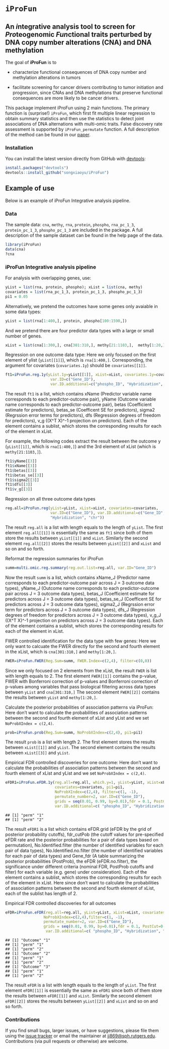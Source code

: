 
<!-- README.md is generated from README.Rmd. Please edit that file -->

# `iProFun`

## An *i*ntegrative analysis tool to screen for *Pro*teogenomic *Fun*ctional traits perturbed by DNA copy number alterations (CNA) and DNA methylation

The goal of **iProFun** is to

-   characterize functional consequences of DNA copy number and
    methylation alterations in tumors

-   facilitate screening for cancer drivers contributing to tumor
    initiation and progression, since CNAs and DNA methylations that
    preserve functional consequences are more likely to be cancer
    drivers.

This package implement iProFun using 2 main functions. The primary
function is (surprise!) `iProFun`, which first fit multiple linear
regression to obtain summary statistics and then use the statistics to
detect joint associations of DNA alternations with multi-omic traits.
False discovery rate assessment is supported by `iProFun_permutate`
function. A full description of the method can be found in our
[paper](https://www.mcponline.org/content/early/2019/06/21/mcp.RA118.001220).

### Installation

You can install the latest version directly from GitHub with
[devtools](https://github.com/hadley/devtools):

``` r
install.packages("devtools")
devtools::install_github("songxiaoyu/iProFun")
```

<!-- * the most recent officially-released version from CRAN with -->
<!--     ```R -->
<!--     install.packages("iProFun") -->
<!--     ```` -->
<!-- * the latest development version from GitHub with -->
<!--     ```R -->
<!--     install.packages("devtools") -->
<!--     devtools::install_github("xiaoyu/Rpackage/iProFun") -->
<!--     ```` -->

## Example of use

Below is an example of iProFun Integrative analysis pipeline.

### Data

The sample data: `cna`, `methy`, `rna`, `protein`, `phospho`,
`rna_pc_1_3`, `protein_pc_1_3`, `phospho_pc_1_3` are included in the
package. A full description of the sample dataset can be found in the
help page of the data.

``` r
library(iProFun)
data(cna)
?cna
```

### iProFun Integrative analysis pipeline

For analysis with overlapping genes, use:

``` r
yList = list(rna, protein, phospho); xList = list(cna, methy)
covariates = list(rna_pc_1_3, protein_pc_1_3, phospho_pc_1_3)
pi1 = 0.05
```

Alternatively, we pretend the outcomes have some genes only avaiable in
some data types:

``` r
yList = list(rna[1:400,], protein, phospho[100:1590,])
```

And we pretend there are four predictor data types with a large or small
number of genes.

``` r
xList = list(cna[1:300,], cna[301:310,], methy[21:1103,],  methy[1:20,])
```

Regression on one outcome data type: Here we only focused on the first
element of ylist (`yList[[1]]`), which is `rna[1:400,]`. Corresponding,
the argument for covariates (`covariates.1y`) should be
`covariates[[1]]`.

``` r
ft1=iProFun.reg.1y(yList.1y=yList[[1]], xList=xList, covariates.1y=covariates[[1]],
                    var.ID=c("Gene_ID"),
                    var.ID.additional=c("phospho_ID", "Hybridization", "chr"))
```

The result `ft1` is a list, which contains xName (Predictor variable
name corresponds to each predictor-outcome pair), yName (Outcome
variable name corresponds to each predictor-outcome pair), betas
(Coefficient estimate for predictors), betas\_se (Coefficent SE for
predictors), sigma2 (Regrssion error terms for predictors), dfs
(Regression degrees of freedom for predictors), v\_g ((X^T X)^-1
projection on predictors). Each of the element contains a sublist, which
stores the corresponding results for each of the element in xList.

For example, the following codes extract the result between the outcome
y (`yList[[1]]`, which is `rna[1:400,]`) and the 3rd element of xList
(which is `methy[21:1103,]`).

``` r
ft1$yName[[3]]
ft1$xName[[3]]
ft1$betas[[3]]
ft1$betas_se[[3]]
ft1$sigma2[[3]]
ft1$dfs[[3]]
ft1$v_g[[3]]
```

Regression on all three outcome data types

``` r
reg.all=iProFun.reg(yList=yList, xList=xList, covariates=covariates,
                    var.ID=c("Gene_ID"), var.ID.additional=c("Gene_ID", "phospho_ID",
                    "Hybridization", "chr"))
```

The result `reg.all` is a list with length equals to the length of
`yList`. The first element `reg.all[[1]]` is essentially the same as
`ft1` since both of them store the results between `yList[[1]]` and
`xList`. Similarly the second element `reg.all[[2]]` stores the results
between `yList[[2]]` and `xList` and so on and so forth.

Reformat the regression summaries for iProFun

``` r
summ=multi.omic.reg.summary(reg.out.list=reg.all, var.ID="Gene_ID")
```

Now the result `summ` is a list, which contains xName\_J (Predictor name
corresponds to each predictor-outcome pair across J = 3 outcome data
types), yName\_J (Outcome name corresponds to each predictor-outcome
pair across J = 3 outcome data types), betas\_J (Coefficient estimate
for predictors across J = 3 outcome data types), betas\_se\_J
(Coefficent SE for predictors across J = 3 outcome data types),
sigma2\_J (Regrssion error term for predictors across J = 3 outcome data
types), dfs\_J (Regression degrees of freedom for predictors across J =
3 outcome data types), v\_g\_J ((X^T X)^-1 projection on predictors
across J = 3 outcome data types). Each of the element contains a
sublist, which stores the corresponding results for each of the element
in xList.

FWER controlled identification for the data type with few genes: Here we
only want to calcuate the FWER directly for the second and fourth
element in the xList, which is `cna[301:310,]` and `methy[1:20,]`.

``` r
FWER=iProFun.FWER(Reg.Sum=summ, FWER.Index=c(2,4), filter=c(0,0))
```

Since we only focused on 2 elements from the xList, the result `FWER` is
list with length equals to 2. The first element `FWER[[1]]` contains the
p-value, FWER with Bonferroni correction of p-values and Bonferroni
correction of p-values among variables that pass biological filtering
across data types between `yList` and `cna[301:310,]` The second element
`FWER[[2]]` contains the results between `yList` and `methy[1:20,]`.

Calculate the posterior probabilities of association patterns via
iProFun: Here don’t want to calculate the probabilities of association
patterns between the second and fourth element of xList and yList and we
set `NoProbXIndex = c(2,4)`.

``` r
prob=iProFun.prob(Reg.Sum=summ, NoProbXIndex=c(2,4), pi1=pi1)
```

The result `prob` is a list with length 2. The first element stores the
results between `xList[[1]]` and `yList`. The second element contains
the results between `xList[[3]]` and `yList`.

<!-- Summarize posterior probabilities for one outcome of interest -->
<!-- ```{r, cache=TRUE} -->
<!-- prob1y=iProFun.sum.prob.1y(prob=prob, which.y=1, NoProbXIndex=c(2,4)) -->
<!-- ``` -->
<!-- Fast FDR calculation (may not be accurate) -->
<!-- ```{r, cache=TRUE} -->
<!-- fastFDR=estFDR(ProbPattern1y1x=prob1y[[1]], grids = seq(0.01, 0.99, by=0.01)) -->
<!-- ``` -->

Empirical FDR controlled discoveries for one outcome: Here don’t want to
calculate the probabilities of association patterns between the second
and fourth element of xList and yList and we set
`NoProbXIndex = c(2,4)`.

``` r
eFDR1=iProFun.eFDR.1y(reg.all=reg.all, which.y=1, yList=yList, xList=xList,
                      covariates=covariates, pi1=pi1,
                      NoProbXIndex=c(2,4), filter=c(1, -1),
                      permutate_number=2, var.ID=c("Gene_ID"),
                      grids = seq(0.01, 0.99, by=0.01),fdr = 0.1, PostCut=0.75,
                      var.ID.additional=c( "phospho_ID", "Hybridization", "chr"))
```

    ## [1] "perm" "1"   
    ## [1] "perm" "2"

The result `eFDR1` is a list which contains eFDR.grid (eFDR by the grid
of posterior probability cutoffs), fdr\_cutPob (the cutoff values for
pre-specified eFDR rate and the posterior probabilities for a pair of
data types based on permutation), No.Identified.filter (the number of
identified variables for each pair of data types),
No.Identified.no.filter (the number of identified variables for each
pair of data types) and Gene\_fdr (A table summarizing the posterior
probabilities (PostProb), the eFDR (eFDR.no.filter), the significance
under different criteria (nominal FDR, PostProb cutoffs and filter) for
each variable (e.g. gene) under consideration). Each of the element
contains a sublist, which stores the corresponding results for each of
the element in xList. Here since don’t want to calculate the
probabilities of association patterns between the second and fourth
element of xList, each of the sublist has length of 2.

Empirical FDR controlled discoveries for all outcomes

``` r
eFDR=iProFun.eFDR(reg.all=reg.all, yList=yList, xList=xList, covariates=covariates, pi1=pi1,
                 NoProbXIndex=c(2,4),filter=c(1, -1),
                 permutate_number=2, var.ID=c("Gene_ID"),
                 grids = seq(0.01, 0.99, by=0.01),fdr = 0.1, PostCut=0.75,
                  var.ID.additional=c( "phospho_ID", "Hybridization", "chr"), seed=NULL)
```

    ## [1] "Outcome" "1"      
    ## [1] "perm" "1"   
    ## [1] "perm" "2"   
    ## [1] "Outcome" "2"      
    ## [1] "perm" "1"   
    ## [1] "perm" "2"   
    ## [1] "Outcome" "3"      
    ## [1] "perm" "1"   
    ## [1] "perm" "2"

The result `eFDR` is a list with length equals to the length of `yList`.
The first element `eFDR[[1]]` is essentially the same as `eFDR1` since
both of them store the results between `eFDR[[1]]` and `xList`.
Similarly the second element `eFDR[[2]]` stores the results between
`yList[[2]]` and `xList` and so on and so forth.

### Contributions

If you find small bugs, larger issues, or have suggestions, please file
them using the [issue
tracker](https://github.com/songxiaoyu/iProFun/issues) or email the
maintainer at <jj869@sph.rutgers.edu>. Contributions (via pull requests
or otherwise) are welcome.

<!-- ## iProFun Integrative analysis pipeline -->
<!-- Below is an example of how iProFun is commonly used.  A full description of the tool can be found in our MCP paper. -->
<!-- ```{r, include = FALSE} -->
<!-- require(metRology) -->
<!-- require(matrixStats) -->
<!-- ``` -->
<!-- ```{r, messages = FALSE, warning = FALSE,} -->
<!-- library(iProFun) -->
<!-- ``` -->
<!-- ### Data summary -->
<!-- After preprossing and data cleaning, we have 15121 genes and 569 subjects for mRNA data, 7010 genes and 174 subjects for protein, 5685 genes and 70 subjects for phospho data, 25762 genes and 552 subjects for methylation data, 11859 genes and 560 subjects for mRNA data. The following shows the data structure for each data. -->
<!-- ```{r} -->
<!-- rna_normal[1:5,1:5] -->
<!-- ``` -->
<!-- ```{r, include = FALSE} -->
<!-- # protein_normal[1:5,1:5] -->
<!-- # phospho_normal[1:5, 1:5] -->
<!-- # methy[1:5,1:5] -->
<!-- # cnv[1:5, 1:5] -->
<!-- ``` -->
<!-- ### Gene-level multiple linear regression to obtain summary statistics -->
<!-- We use sets of separate regressions in the integrative analysis pipeline to allow for different samples being measured on different sets of molecular features. -->
<!-- ```{r, eval=FALSE} -->
<!-- ylist_normal = list(rna_normal, protein_normal, phospho_normal) -->
<!-- methy_input_1_3 <- -->
<!-- MultiReg_together( -->
<!-- ylist = ylist_normal, -->
<!-- xlist = list(methy, cnv), -->
<!-- covariates = list(rna_pc_1_3, protein_pc_1_3, phospho_pc_1_3), -->
<!-- cl = cl -->
<!-- ) -->
<!-- ``` -->
<!-- The following shows the results for CNA. -->
<!-- ```{r} -->
<!-- str(cnv_input_1_3) -->
<!-- ``` -->
<!-- ### Primo – An integrative analysis method for detecting joint associations of DNA al- terations with multi-omics traits -->
<!-- With the summary association statistics obtained from equations (1), we apply an integrative analysis method – Primo – to detect joint associations of DNA variation with multi-omics traits -->
<!-- ```{r, results=FALSE} -->
<!-- pi1=rep(0.05, 3) -->
<!-- cnv_1_3 = MultiOmics_Input(cnv_input_1_3, pi1=pi1) -->
<!-- cnv_1_3_tidy <- MultiOmics_Input(cnv_result , pi1=pi1) -->
<!-- cnv_1_3$colocProb *100 -->
<!-- cnv_1_3_tidy$colocProb*100 -->
<!-- ``` -->
<!-- ```{r} -->
<!-- str(cnv_1_3) -->
<!-- ``` -->
<!-- ### False discovery rate assessment -->
<!-- To calculate the empirical FDR, we first calculated the posterior probability of a predictor being associated with an outcome, by summing over all patterns that are consistent with the association of interest. -->
<!-- The following shows the results when we randomly permute the sample label of the mRNA while keeping the labels of the other two traits. -->
<!-- ```{r, eval=FALSE} -->
<!--  MultiReg_cnv_lr_perm_1 = MultiReg_together_perm( -->
<!--     ylist = list(rna_regression, protein_regression, phospho_regression), -->
<!--     xlist = list(cnv_lr_regression, cnv_baf_regression, methy_mean_regression), -->
<!--     covariates = list(purity_tumor,age, gender), -->
<!--     xyCommonGeneID = xy_common_geneID, -->
<!--     conditional_covariate = mutation_reg_111, -->
<!--     mutation_genes = mutation_gene_111, -->
<!--     xyCommonSubID = list(xrnaCommonSubID, xproteinCommonSubID, xphosphoCommonSubID), -->
<!--     filename = "MultiReg_cnv_lr_together_perm_1", -->
<!--     permcolum = 1, -->
<!--     seed=(currind-1)*10+i -->
<!--   ) -->
<!-- ``` -->
